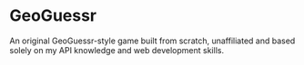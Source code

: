 # GeoGuessr
An original GeoGuessr-style game built from scratch, unaffiliated and based solely on my API knowledge and web development skills.
